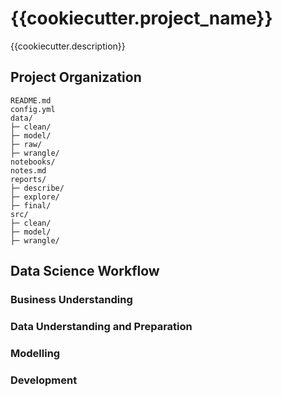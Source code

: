 # {{cookiecutter.project_name}}

{{cookiecutter.description}}

## Project Organization

```
README.md
config.yml
data/
├─ clean/
├─ model/
├─ raw/
├─ wrangle/
notebooks/
notes.md
reports/
├─ describe/
├─ explore/
├─ final/
src/
├─ clean/
├─ model/
├─ wrangle/
```

## Data Science Workflow

### Business Understanding

### Data Understanding and Preparation

### Modelling


### Development